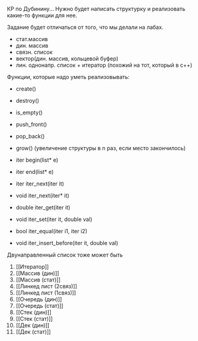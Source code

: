 КР по Дубинину...
Нужно будет написать структурку и реализовать какие-то функции для нее.

Задание будет отличаться от того, что мы делали на лабах. 
- стат.массив
- дин. массив
- связн. список
- вектор(дин. массив, кольцевой буфер)
- лин. однонапр. список + итератор (похожий на тот, который в c++)

Функции, которые надо уметь реализовывать: 
-  create()
- destroy()
- is_empty()
- push_front()
- pop_back()
- grow() (увеличение структуры в n раз, если место закончилось)

- iter begin(list* e)
- iter end(list* e)
- iter iter_next(iter it)
- void iter_next(iter* it)
- double iter_get(iter it)
- void iter_set(iter it, double val)
- bool iter_equal(iter i1, iter i2)
- void iter_insert_before(iter it, double val)

Двунаправленный список тоже может быть

1. [[Итератор]]
2. [[Массив (дин)]]
3. [[Массив (стат)]]
4. [[Линкед лист (2связ)]]
5. [[Линкед лист (1связ)]]
6. [[Очередь (дин)]]
7. [[Очередь (стат)]]
8. [[Стек (дин)]]
9. [[Стек (стат)]]
10. [[Дек (дин)]]
11. [[Дек (стат)]]
